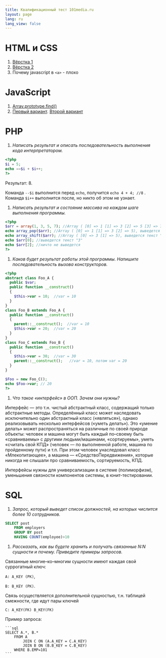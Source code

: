 ```yaml
---
title: Квалификационный тест 101media.ru
layout: page
lang: ru
lang_view: false
---
```



HTML и CSS
=====================

1. [Вёрстка 1][html1]
1. [Вёрстка 2][html2]
1. Почему javascript в `<a>` - плохо

JavaScript
=====================

1. [Array.prototype.find()][javascript1]
1. [Первый вариант][javascript2]. [Второй вариант][javascript3]

PHP
=====================

1. *Написать результат и описать последовательность выполнения кода интерпретатором.*

  ```php
  <?php
  $i = 5;
  echo −−$i + $i++;
  ?>
  ```
  Результат: 8.

  Команда `--$i` выполнится перед `echo`, получится `echo 4 + 4; //8` . Команда `$i++` выполнится после, но никто об этом не узнает.

1. *Написать результат и состояние массива на каждом шаге выполнения программы.*

  ```php
  <?php
  $arr = array(1, 3, 5, 7); //Array ( [0] => 1 [1] => 3 [2] => 5 [3] => 7)
  echo array_pop($arr); //Array ( [0] => 1 [1] => 3 [2] => 5), выведется текст "7"
  echo array_shift($arr); //Array ( [0] => 3 [1] => 5), выведется текст "1"
  echo $arr[0]; //выведется текст "3"
  echo $arr[2]; //ничто не выведется
  ?>
  ```

1.  *Каков будет результат работы этой программы. Напишите последовательность вызова конструкторов.*

  ```php
  <?php
  abstract class Foo_A {
    public $var;
    public function __construct()
    {
      $this->var = 10;  //var = 10
    }
  }
  class Foo_B extends Foo_A {
    public function __construct()
    {
      parent::__construct();  //var = 10
      $this->var = 20;  //var = 20
    }
  }
  class Foo_C extends Foo_B {
    public function __construct()
    {
      $this->var = 30;  //var = 30
      parent::__construct();   //var = 10, потом var = 20
    }
  }

  $Foo = new Foo_C();
  echo $Foo->var; // 20
?>
```

1. *Что такое «интерфейс» в ООП. Зачем они нужны?*

  Интерфейс &mdash; это т.н. чистый абстрактный класс, содержащий только абстрактные методы. Определённый класс может наследовать исключительно один абстрактный класс («являться»), однако реализовывать несколько интерфейсов («уметь делать»). Это «умение делать» может распространяться на различные по своей природе объекты: человек и машина могут быть каждый по&ndash;своему быть «сравниваемы» с другими людьми/машинами, «сортируемы», уметь «считать свой КПД» (человек &mdash; по выполненной работе, машина по пройденному пути) и т.п. При этом человек унаследовал класс «Млекопитающее», а машина &mdash; «СредствоПередвижения», которые никогда не слышали про сравниваемость, сортируемость, КПД.

  Интерфейсы нужны для универсализации в системе (полиморфизм), уменьшения связности компонентов системы, в юнит-тестировании.


SQL
=====================

1. *Запрос, который выведет список должностей, на которых числится более 10 сотрудников.*

  ```sql
  SELECT post
      FROM employers
      GROUP BY post
      HAVING COUNT(employee)>10
  ```

1. *Рассказать, как вы будете хранить и получать связанные N:N сущности и почему. Приведите примеры запросов.*

  Связанные многие&ndash;ко&ndash;многим сущности имеют каждая свой суррогатный ключ:

  `A: A_KEY (PK)`,

  `B: B_KEY (PK)`.

  Связь осуществляется дополнительной сущностью, т.н. таблицей смежности, где идут пары ключей

  `C: A_KEY(FK) B_KEY(FK)`

  Пример запроса:

    ```sql
    SELECT A.*, B.*
        FROM A
            JOIN C ON (A.A_KEY = C.A_KEY)
            JOIN B ON (B.B_KEY = C.B_KEY)
        WHERE B.EMP=101
    ```




[html1]: http://jsfiddle.net/n3CDs/
[html2]: http://jsfiddle.net/k3pSB/
[javascript1]: http://jsfiddle.net/ZCj3N/
[javascript2]: http://jsfiddle.net/AGA7x/
[javascript3]: http://jsfiddle.net/4S6GZ/



[usb3000]: http://www.r-technology.ru/products/automation/adc/usb3000.php
[окно]: http://dspsystem.narod.ru/add/win/win.html
[konsom]: http://konsom.ru
[rank]: http://anton.shevchuk.name/project-management/developers-rank/